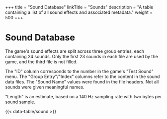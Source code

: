 +++
title = "Sound Database"
linkTitle = "Sounds"
description = "A table containing a list of all sound effects and associated metadata."
weight = 500
+++

# Sound Database

The game's sound effects are split across three group entries, each containing 24 sounds. Only the first 23 sounds in each file are used by the game, and the third file is not filled.

The "ID" column corresponds to the number in the game's "Test Sound" menu. The "Group Entry"/"Index" columns refer to the content in the sound data files. The "Sound Name" values were found in the file headers. Not all sounds were given meaningful names.

"Length" is an estimate, based on a 140 Hz sampling rate with two bytes per sound sample.

{{< data-table/sound >}}
